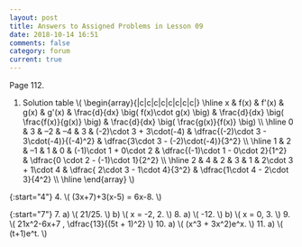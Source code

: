 ```yaml
---
layout: post
title: Answers to Assigned Problems in Lesson 09
date: 2018-10-14 16:51
comments: false
category: forum
current: true
---
```


Page 112.

1. Solution table
    \\( \begin{array}{|c|c|c|c|c|c|c|c|}
    \hline
    x & f(x) & f'(x) & g(x) & g'(x) & \frac{d}{dx} \big( f(x)\cdot g(x) \big) & \frac{d}{dx} \big( \frac{f(x)}{g(x)}
    \big) & \frac{d}{dx} \big( \frac{g(x)}{f(x)} \big) \\\\ \hline
    0 & 3 & –2 & –4 & 3 & (-2)\cdot 3 + 3\cdot(-4) & \dfrac{(-2)\cdot 3 - 3\cdot(-4)}{(-4)^2} & \dfrac{3\cdot 3 - (-2)\cdot(-4)}{3^2} \\\\ \hline
    1 & 2 & –1 &  1 & 0 & (-1)\cdot 1 + 0\cdot 2 & \dfrac{(-1)\cdot 1 - 0\cdot 2}{1^2} & \dfrac{0 \cdot 2 - (-1)\cdot 1}{2^2} \\\\ \hline
    2 & 4 &  2 &  3 & 1 & 2\cdot 3 + 1\cdot 4 & \dfrac{ 2\cdot 3 - 1\cdot 4}{3^2} & \dfrac{1\cdot 4 - 2\cdot 3}{4^2} \\\\ \hline
    \end{array} \\)
   
{:start="4"}
4. \\( (3x+7)+3(x-5) = 6x-8. \\)

{:start="7"}
7. a) \\( 21/25. \\) b) \\( x = -2, 2. \\)
8. a) \\( -12. \\) b) \\( x = 0, 3. \\)
9. \\( 21x^2-6x+7 , \dfrac{13}{(5t + 1)^2} \\)
10. a) \\( (x^3 + 3x^2)e^x. \\)
11. a) \\( (t+1)e^t. \\)
